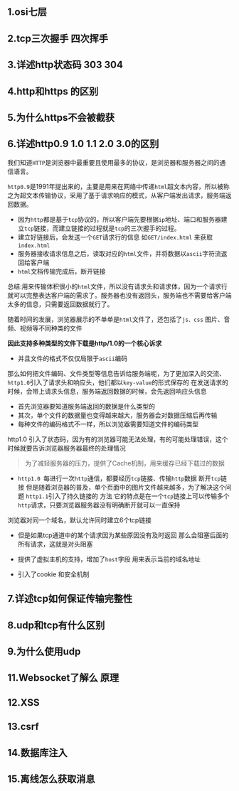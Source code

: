 ## 1.osi七层
## 2.tcp三次握手 四次挥手
## 3.详述http状态码 303 304
## 4.http和https 的区别
## 5.为什么https不会被截获
## 6.详述http0.9 1.0 1.1 2.0 3.0的区别
我们知道`HTTP`是浏览器中最重要且使用最多的协议，是浏览器和服务器之间的通信语言。

`http0.9`是1991年提出来的，主要是用来在网络中传递`html`超文本内容，所以被称之为超文本传输协议，采用了基于请求响应的模式，从客户端发出请求，服务端返回数据。
- 因为`http`都是基于`tcp`协议的，所以客户端先要根据`ip`地址、端口和服务器建立`tcp`链接，而建立链接的过程就是`tcp`的三次握手的过程。
- 建立好链接后，会发送一个`GET`请求行的信息 如`GET/index.html` 来获取`index.html`
- 服务器接收请求信息之后，读取对应的`html`文件，并将数据以`ascii`字符流返回给客户端
- `html`文档传输完成后，断开链接

总结:用来传输体积很小的`html`文件，所以没有请求头和请求体，因为一个请求行就可以完整表达客户端的需求了。服务器也没有返回头，服务端也不需要给客户端太多的信息，只需要返回数据就行了。

随着时间的发展，浏览器展示的不单单是`html`文件了，还包括了`js、css` 图片、音频、视频等不同种类的文件 

**因此支持多种类型的文件下载是http/1.0的一个核心诉求**

- 并且文件的格式不仅仅局限于`ascii`编码

那么如何把文件编码、文件类型等信息告诉给服务端呢，为了更加深入的交流、`http1.0`引入了请求头和响应头，他们都以`key-value`的形式保存的 在发送请求的时候，会带上请求头信息，服务端返回数据的时候，会先返回响应头信息

- 首先浏览器要知道服务端返回的数据是什么类型的
- 其次，单个文件的数据量也变得越来越大，服务器会对数据压缩后再传输
- 每种文件的编码格式不一样，所以浏览器需要知道文件的编码类型

http1.0 引入了状态码，因为有的浏览器可能无法处理，有的可能处理错误，这个时候就要告诉浏览器服务器最终的处理情况

> 为了减轻服务器的压力，提供了Cache机制，用来缓存已经下载过的数据

- `http1.0 `每进行一次`http`通信，都要经历`tcp`链接、传输`http`数据 断开`tcp`链接 但是随着浏览器的普及，单个页面中的图片文件越来越多，为了解决这个问题
`http1.1`引入了持久链接的 方法 它的特点是在一个`tcp`链接上可以传输多个`http`请求，只要浏览器服务器没有明确断开就可以一直保持

浏览器对同一个域名，默认允许同时建立6个tcp链接

- 但是如果tcp通道中的某个请求因为某些原因没有及时返回 那么会阻塞后面的所有请求，这就是对头阻塞

- 提供了虚拟主机的支持，增加了`host`字段 用来表示当前的域名地址

- 引入了cookie 和安全机制
## 7.详述tcp如何保证传输完整性
## 8.udp和tcp有什么区别
## 9.为什么使用udp
## 11.Websocket了解么 原理
## 12.XSS
## 13.csrf
## 14.数据库注入
## 15.离线怎么获取消息